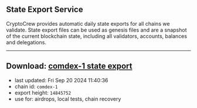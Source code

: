 ## State Export Service
CryptoCrew provides automatic daily state exports for all chains we validate. State export files can be used as genesis files and are a snapshot of the current blockchain state, including all validators, accounts, balances and delegations.

---
**Download: [comdex-1 state export](https://dl-eu2.ccvalidators.com/SERVICE/comdex/comdex-1_export_14845752.json)**
---

- last updated: Fri Sep 20 2024 11:40:36
- chain id: `comdex-1`
- export height: `14845752`
- use for: airdrops, local tests, chain recovery
